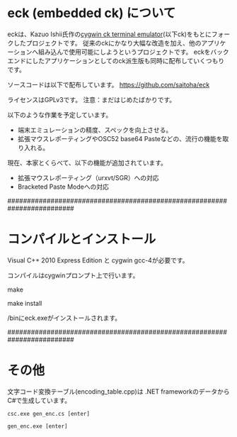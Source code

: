 
eck (embedded ck) について
==========================

eckは、Kazuo Ishii氏作の[cygwin ck terminal emulator](http://www.geocities.jp/meir000/ck/)(以下ck)をもとにフォークしたプロジェクトです。
従来のckにかなり大幅な改造を加え、他のアプリケーションへ組み込んで使用可能にしようというプロジェクトです。
eckをバックエンドにしたアプリケーションとしてのck派生版も同時に配布していくつもりです。

ソースコードは以下で配布しています。
https://github.com/saitoha/eck

ライセンスはGPLv3です。
注意：まだはじめたばかりです。

以下のような作業を予定しています。
* 端末エミュレーションの精度、スペックを向上させる。
* 拡張マウスレポーティングやOSC52 base64 Pasteなどの、流行の機能を取り入れる。

現在、本家とくらべて、以下の機能が追加されています。

* 拡張マウスレポーティング（urxvt/SGR）への対応
* Bracketed Paste Modeへの対応

#########################################################################
# コンパイルとインストール

  Visual C++ 2010 Express Edition と cygwin gcc-4が必要です。

  コンパイルはcygwinプロンプト上で行います。
  
  make

  make install

  /binにeck.exeがインストールされます。

#########################################################################
# その他

  文字コード変換テーブル(encoding_table.cpp)は .NET frameworkのデータからC#で生成しています。

    csc.exe gen_enc.cs [enter]

    gen_enc.exe [enter]
